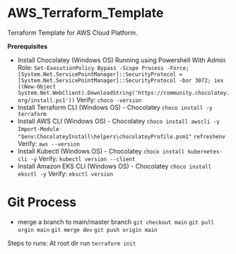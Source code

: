 # AWS_Terraform_Template
Terraform Template for AWS Cloud Platform.


**Prerequisites**
- Install Chocolatey (Windows OS)
Running using Powershell With Admin Role:
`Set-ExecutionPolicy Bypass -Scope Process -Force; [System.Net.ServicePointManager]::SecurityProtocol = [System.Net.ServicePointManager]::SecurityProtocol -bor 3072; iex ((New-Object System.Net.WebClient).DownloadString('https://community.chocolatey.org/install.ps1'))`
Verify:
`choco -version`
- Install Terraform CLI (Windows OS) - Chocolatey
`choco install -y terraform`
- Install AWS CLI (Windows OS) - Chocolatey
`choco install awscli -y`
`Import-Module "$env:ChocolateyInstall\helpers\chocolateyProfile.psm1"`
`refreshenv`
Verify:
`aws --version`
- Install Kubectl (Windows OS) - Chocolatey
`choco install kubernetes-cli -y`
Verify:
`kubectl version --client`
- Install Amazon EKS CLI (Windows OS) - Chocolatey
`choco install eksctl -y`
Verify:
`eksctl version`

# Git Process
- merge a branch to main/master branch
`git checkout main`
`git pull orgin main`
`git merge dev`
`git push origin main`


Steps to runs:
At root dir run `terraform init`


